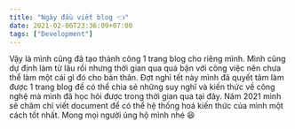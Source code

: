```yaml
---
title: "Ngày đầu viết blog 👈"
date: 2021-02-06T23:36:09+07:00
tags: ["Development"]
---
```


Vậy là mình cũng đã tạo thành công 1 trang blog cho riêng mình. Mình cũng dự định làm từ lâu rồi nhưng thời gian qua quá bận với công việc nên chưa thể làm một cái gì đó cho bản thân. Đợt nghỉ tết này mình đã quyết tâm làm được 1 trang blog để có thể chia sẻ những suy nghĩ và kiến thức về công nghệ mà mình đã học hỏi được trong thời gian qua tại đây. Năm 2021 mình sẽ chăm chỉ viết document để có thể hệ thống hoá kiến thức của mình một cách tốt nhất. Mong mọi người ủng hộ mình nhé 😆

